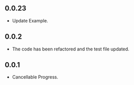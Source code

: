 ## 0.0.23

* Update Example.

## 0.0.2

* The code has been refactored and the test file updated.

## 0.0.1

* Cancellable Progress.